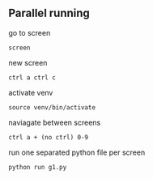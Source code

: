 ## Parallel running

go to screen
```
screen
```

new screen
```
ctrl a ctrl c
```

activate venv
```
source venv/bin/activate
```

naviagate between screens
```
ctrl a + (no ctrl) 0-9
```

run one separated python file per screen
```
python run g1.py
```
